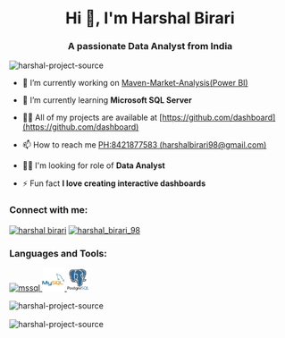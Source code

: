 <h1 align="center">Hi 👋, I'm Harshal Birari</h1>
<h3 align="center">A passionate Data Analyst from India</h3>

<p align="left"> <img src="https://komarev.com/ghpvc/?username=harshal-project-source&label=Profile%20views&color=0e75b6&style=flat" alt="harshal-project-source" /> </p>

- 🔭 I’m currently working on [Maven-Market-Analysis(Power BI)](https://github.com/Harshal-Project-Source/Maven-Market-Analysis)

- 🌱 I’m currently learning **Microsoft SQL Server**

- 👨‍💻 All of my projects are available at [https://github.com/dashboard](https://github.com/dashboard)

- 📫 How to reach me [PH:8421877583 (harshalbirari98@gmail.com)](PH:8421877583 (harshalbirari98@gmail.com))

- 👨‍💻 I'm looking for role of **Data Analyst**

- ⚡ Fun fact **I love creating interactive dashboards**

<h3 align="left">Connect with me:</h3>
<p align="left">
<a href="https://linkedin.com/in/harshal birari" target="blank"><img align="center" src="https://raw.githubusercontent.com/rahuldkjain/github-profile-readme-generator/master/src/images/icons/Social/linked-in-alt.svg" alt="harshal birari" height="30" width="40" /></a>
<a href="https://instagram.com/harshal_birari_98" target="blank"><img align="center" src="https://raw.githubusercontent.com/rahuldkjain/github-profile-readme-generator/master/src/images/icons/Social/instagram.svg" alt="harshal_birari_98" height="30" width="40" /></a>
</p>

<h3 align="left">Languages and Tools:</h3>
<p align="left"> <a href="https://www.microsoft.com/en-us/sql-server" target="_blank" rel="noreferrer"> <img src="https://www.svgrepo.com/show/303229/microsoft-sql-server-logo.svg" alt="mssql" width="40" height="40"/> </a> <a href="https://www.mysql.com/" target="_blank" rel="noreferrer"> <img src="https://raw.githubusercontent.com/devicons/devicon/master/icons/mysql/mysql-original-wordmark.svg" alt="mysql" width="40" height="40"/> </a> <a href="https://www.postgresql.org" target="_blank" rel="noreferrer"> <img src="https://raw.githubusercontent.com/devicons/devicon/master/icons/postgresql/postgresql-original-wordmark.svg" alt="postgresql" width="40" height="40"/> </a> </p>

<p><img align="center" src="https://github-readme-stats.vercel.app/api/top-langs?username=harshal-project-source&show_icons=true&locale=en&layout=compact" alt="harshal-project-source" /></p>

<p><img align="center" src="https://github-readme-streak-stats.herokuapp.com/?user=harshal-project-source&" alt="harshal-project-source" /></p>
